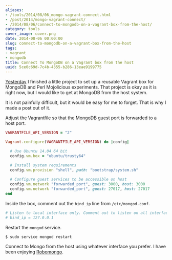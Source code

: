 ```yaml
---
aliases:
- /tools/2014/08/06_mongo-vagrant-connect.html
- /post/2014/mongo-vagrant-connect/
- /2014/08/06/connect-to-mongodb-on-a-vagrant-box-from-the-host/
category: tools
cover_image: cover.png
date: 2014-08-06 00:00:00
slug: connect-to-mongodb-on-a-vagrant-box-from-the-host
tags:
- vagrant
- mongodb
title: Connect To MongoDB on a Vagrant box from the host
uuid: 5ce0c69d-7c4b-4355-b286-13eae9199775
---
```


[Yesterday]: /post/2014/08/trusty-mongo-mojo-box

[Yesterday][] I finished a little project to set up a reusable Vagrant box
for MongoDB and Perl Mojolicious experiments. That project is okay as
it is right now, but I would like to get at MongoDB from the host system.
<!--more-->

It is not painfully difficult, but it would be easy for me to forget.
That is why I made a post out of it.

Adjust the Vagrantfile so that the MongoDB guest port is forwarded to
a host port.

``` ruby
VAGRANTFILE_API_VERSION = "2"

Vagrant.configure(VAGRANTFILE_API_VERSION) do |config|

  # Use Ubuntu 14.04 64 bit
  config.vm.box = "ubuntu/trusty64"

  # Install system requirements
  config.vm.provision "shell", path: "bootstrap/system.sh"
  
  # Configure guest services to be accessible on host
  config.vm.network "forwarded_port", guest: 3000, host: 3000
  config.vm.network "forwarded_port", guest: 27017, host: 27017
end
```

Inside the box, comment out the `bind_ip` line from `/etc/mongod.conf`.

``` bash
# Listen to local interface only. Comment out to listen on all interfaces.
# bind_ip = 127.0.0.1
```

Restart the `mongod` service.

```
$ sudo service mongod restart
```

[Robomongo]: http://robomongo.org/

Connect to Mongo from the host using whatever interface you prefer.
I have been enjoying [Robomongo][].